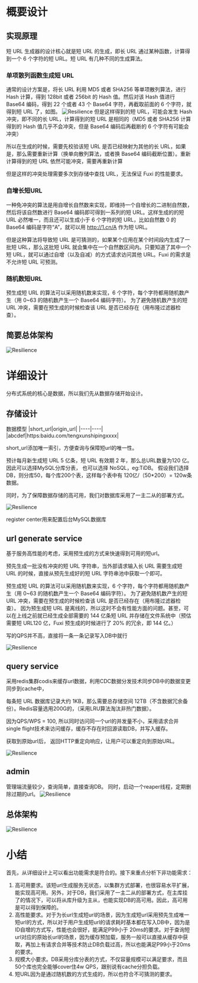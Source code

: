 # 概要设计
## 实现原理
短 URL 生成器的设计核心就是短 URL 的生成，即长 URL 通过某种函数，计算得到一个 6 个字符的短 URL。短 URL 有几种不同的生成算法。
### 单项散列函数生成短 URL
通常的设计方案是，将长 URL 利用 MD5 或者 SHA256 等单项散列算法，进行 Hash 计算，得到 128bit 或者 256bit 的 Hash 值。然后对该 Hash 值进行 Base64 编码，得到 22 个或者 43 个 Base64 字符，再截取前面的 6 个字符，就得到短 URL 了，如图。
![Resilience](./../pictures/short_url3.png)
但是这样得到的短 URL，可能会发生 Hash 冲突，即不同的长 URL，计算得到的短 URL 是相同的（MD5 或者 SHA256 计算得到的 Hash 值几乎不会冲突，但是 Base64 编码后再截断的 6 个字符有可能会冲突）

所以在生成的时候，需要先校验该短 URL 是否已经映射为其他的长 URL，如果是，那么需要重新计算（换单向散列算法，或者换 Base64 编码截断位置）。重新计算得到的短 URL 依然可能冲突，需要再重新计算

但是这样的冲突处理需要多次到存储中查找 URL，无法保证 Fuxi 的性能要求。
### 自增长短URL
一种免冲突的算法是用自增长自然数来实现，即维持一个自增长的二进制自然数，然后将该自然数进行 Base64 编码即可得到一系列的短 URL。这样生成的的短 URL 必然唯一，而且还可以生成小于 6 个字符的短 URL，比如自然数 0 的 Base64 编码是字符“A”，就可以用 http://1.cn/A 作为短 URL。

但是这种算法将导致短 URL 是可猜测的，如果某个应用在某个时间段内生成了一批短 URL，那么这批短 URL 就会集中在一个自然数区间内。只要知道了其中一个短 URL，就可以通过自增（以及自减）的方式请求访问其他 URL。Fuxi 的需求是不允许短 URL 可预测。

### 随机数短URL
预生成短 URL 的算法可以采用随机数来实现，6 个字符，每个字符都用随机数产生（用 0~63 的随机数产生一个 Base64 编码字符）。
为了避免随机数产生的短 URL 冲突，需要在预生成的时候检查该 URL 是否已经存在（用布隆过滤器检查）。

## 简要总体架构
![Resilience](./../pictures/short_url.drawio.png)

# 详细设计
分布式系统的核心是数据，所以我们先从数据存储开始设计。
## 存储设计
数据模型 
|short_url|origin_url|
|----|----|
|abcdef|https:baidu.com/tengxunshipingxxxx|

short_url添加唯一索引，方便查询与保障短url的唯一性。

预计每月新生成短 URL 5 亿条，短 URL 有效期 2 年，那么总URL数量为120 亿。因此可以选择MySQL分库分表，
也可以选择 NoSQL，eg:TiDB。
假设我们选择DB，则分库50，每个库200个表，这样每个表中有 120亿/（50*200）= 120w条数据。

同时，为了保障数据存储的高可用，我们对数据库采用了一主二从的部署方式。

![Resilience](./../pictures/db.drawio.png)

register center用来配置后台MySQL数据库

## url generate service
基于服务高性能的考虑，采用预生成的方式来快速得到可用的短url。

预先生成一批没有冲突的短 URL 字符串，当外部请求输入长 URL 需要生成短 URL 的时候，直接从预先生成好的短 URL 字符串池中获取一个即可。

预生成短 URL 的算法可以采用随机数来实现，6 个字符，每个字符都用随机数产生（用 0~63 的随机数产生一个 Base64 编码字符）。
为了避免随机数产生的短 URL 冲突，需要在预生成的时候检查该 URL 是否已经存在（用布隆过滤器检查）。
因为预生成短 URL 是离线的，所以这时不会有性能方面的问题。甚至，可以在上线之前就已经生成全部需要的 144 亿条短 URL 并存储在文件系统中（预估需要短 URL120 亿，Fuxi 预生成的时候进行了 20% 的冗余，即 144 亿。）

写的QPS并不高，直接将一条一条记录写入DB中就行

![Resilience](./../pictures/generate.drawio.png)

## query service

采用redis集群codis来缓存url数据，利用CDC数据分发技术同步DB中的数据变更同步到cache中，

每条短 URL 数据库记录大约 1KB，那么需要总存储空间 12TB（不含数据冗余备份）。Redis容量选用200G的，（采用LRU算法淘汰非热门数据）。


因为QPS/WPS = 100, 所以同时访问同一个url的并发量不小，采用请求合并single flight技术来访问缓存，缓存不存在时回源读取DB，并写入缓存。

获取到原始url后， 返回HTTP重定向响应，让用户可以重定向到原始URL。

![Resilience](./../pictures/short_url_query.drawio.png)

## admin
管理端流量较少，查询简单，直接查询DB。
同时，启动一个reaper线程，定期删除过期的url。
![Resilience](./../pictures/admin.drawio.png)

## 总体架构
![Resilience](./../pictures/final.drawio.png)

# 小结
首先，从详细设计上可以看出功能需求是符合的。接下来重点分析下非功能需求：
1. 高可用要求。该短url生成服务无状态，以集群方式部署，也很容易水平扩展，能实现高可用。另外，对于DB，我们采用了一主二从的部署方式，在主库挂了的情况下，可以将从库升级为主从，也能实现DB的高可用。因此，高可用是可以得到保障的。
2. 高性能要求。对于为长url生成短url的场景，因为生成短url采用预先生成唯一短url的方式，所以对于用户生成短url的请求耗时基本都在写入DB中，因为是ID自增的方式写，性能也会很好，能满足P99小于 20ms的要求。对于查询短url对应的原始长url的场景，因为缓存预加载，服务一般可以直接从缓存中获取，再加上有请求合并等技术防止DB负载过高，所以也能满足P99小于20ms的要求。
3. 规模大小要求。DB采用分库分表的方式，不仅容量规模可以满足要求，而且50个库也完全能够cover住4w QPS，跟别说有cache分担负载。
4. 短URL因为是通过随机数的方式生成的，所以也符合不可猜测的要求。